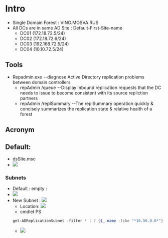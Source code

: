 # Intro
* Single Domain Forest : VINO.MOSVA.RUS
* All DCs are in same AD Site : Default-First-Site-name
  * DC01 (172.18.72.5/24)
  * DC02 (172.18.72.6/24)
  * DC03 (192.168.72.5/24)
  * DC04 (10.10.72.5/24)

## Tools
* Repadmin.exe --diagnose Active Directory replication problems between domain controllers
  * repAdmin /queue --Display inbound replication requests that the
    DC needs to issue to become consistent with its source repliction partners
  * repAdmin /replSummary --The replSummary operation quickly & concisely
    summarizes the replication state & relative health of a forest

## Acronym

## Default:
* dsSite.msc
* [<img src="https://i.imgur.com/wJKu605.png">](https://i.imgur.com/wJKu605.png)

### Subnets
* Default : empty :
* [<img src="https://i.imgur.com/WhVUGMT.png">](https://i.imgur.com/WhVUGMT.png)
* New Subnet : [<img src="https://i.imgur.com/uDA1VdE.png">](https://i.imgur.com/uDA1VdE.png)
  * Location: [<img src="https://i.imgur.com/yRmaeQo.png">](https://i.imgur.com/yRmaeQo.png)
  * cmdlet PS 
  ````Powershell
  get-ADReplicationSubnet -filter * | ? {$_.name -like "*10.56.0.0*"} | select Location,Site
  ````
  * [<img src="https://i.imgur.com/fzdLIl5g.png">](https://i.imgur.com/fzdLIl5g.png)
